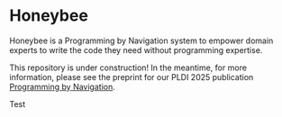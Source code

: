 # Honeybee

Honeybee is a Programming by Navigation system to empower domain experts to write the code they need without programming expertise.

This repository is under construction! In the meantime, for more information, please see the preprint for our PLDI 2025 publication [Programming by Navigation](https://jlubin.net/assets/pldi25a.pdf).

Test
